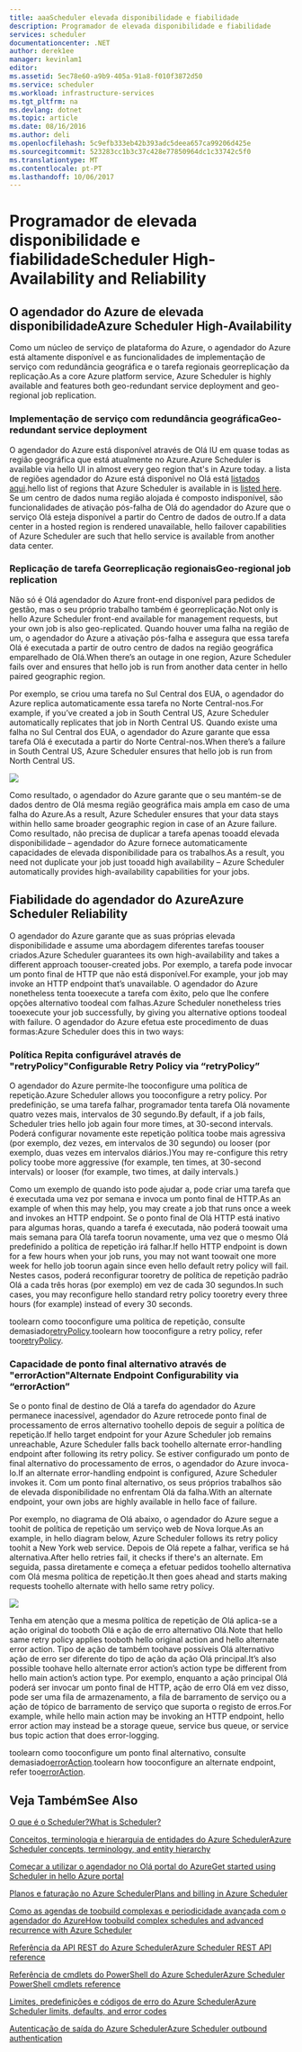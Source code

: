 ```yaml
---
title: aaaScheduler elevada disponibilidade e fiabilidade
description: Programador de elevada disponibilidade e fiabilidade
services: scheduler
documentationcenter: .NET
author: derek1ee
manager: kevinlam1
editor: 
ms.assetid: 5ec78e60-a9b9-405a-91a8-f010f3872d50
ms.service: scheduler
ms.workload: infrastructure-services
ms.tgt_pltfrm: na
ms.devlang: dotnet
ms.topic: article
ms.date: 08/16/2016
ms.author: deli
ms.openlocfilehash: 5c9efb333eb42b393adc5deea657ca99206d425e
ms.sourcegitcommit: 523283cc1b3c37c428e77850964dc1c33742c5f0
ms.translationtype: MT
ms.contentlocale: pt-PT
ms.lasthandoff: 10/06/2017
---
```

# <a name="scheduler-high-availability-and-reliability"></a><span data-ttu-id="659c5-103">Programador de elevada disponibilidade e fiabilidade</span><span class="sxs-lookup"><span data-stu-id="659c5-103">Scheduler High-Availability and Reliability</span></span>
## <a name="azure-scheduler-high-availability"></a><span data-ttu-id="659c5-104">O agendador do Azure de elevada disponibilidade</span><span class="sxs-lookup"><span data-stu-id="659c5-104">Azure Scheduler High-Availability</span></span>
<span data-ttu-id="659c5-105">Como um núcleo de serviço de plataforma do Azure, o agendador do Azure está altamente disponível e as funcionalidades de implementação de serviço com redundância geográfica e o tarefa regionais georreplicação da replicação.</span><span class="sxs-lookup"><span data-stu-id="659c5-105">As a core Azure platform service, Azure Scheduler is highly available and features both geo-redundant service deployment and geo-regional job replication.</span></span>

### <a name="geo-redundant-service-deployment"></a><span data-ttu-id="659c5-106">Implementação de serviço com redundância geográfica</span><span class="sxs-lookup"><span data-stu-id="659c5-106">Geo-redundant service deployment</span></span>
<span data-ttu-id="659c5-107">O agendador do Azure está disponível através de Olá IU em quase todas as região geográfica que está atualmente no Azure.</span><span class="sxs-lookup"><span data-stu-id="659c5-107">Azure Scheduler is available via hello UI in almost every geo region that's in Azure today.</span></span> <span data-ttu-id="659c5-108">a lista de regiões agendador do Azure está disponível no Olá está [listados aqui](https://azure.microsoft.com/regions/#services).</span><span class="sxs-lookup"><span data-stu-id="659c5-108">hello list of regions that Azure Scheduler is available in is [listed here](https://azure.microsoft.com/regions/#services).</span></span> <span data-ttu-id="659c5-109">Se um centro de dados numa região alojada é composto indisponível, são funcionalidades de ativação pós-falha de Olá do agendador do Azure que o serviço Olá esteja disponível a partir do Centro de dados de outro.</span><span class="sxs-lookup"><span data-stu-id="659c5-109">If a data center in a hosted region is rendered unavailable, hello failover capabilities of Azure Scheduler are such that hello service is available from another data center.</span></span>

### <a name="geo-regional-job-replication"></a><span data-ttu-id="659c5-110">Replicação de tarefa Georreplicação regionais</span><span class="sxs-lookup"><span data-stu-id="659c5-110">Geo-regional job replication</span></span>
<span data-ttu-id="659c5-111">Não só é Olá agendador do Azure front-end disponível para pedidos de gestão, mas o seu próprio trabalho também é georreplicação.</span><span class="sxs-lookup"><span data-stu-id="659c5-111">Not only is hello Azure Scheduler front-end available for management requests, but your own job is also geo-replicated.</span></span> <span data-ttu-id="659c5-112">Quando houver uma falha na região de um, o agendador do Azure a ativação pós-falha e assegura que essa tarefa Olá é executada a partir de outro centro de dados na região geográfica emparelhado de Olá.</span><span class="sxs-lookup"><span data-stu-id="659c5-112">When there’s an outage in one region, Azure Scheduler fails over and ensures that hello job is run from another data center in hello paired geographic region.</span></span>

<span data-ttu-id="659c5-113">Por exemplo, se criou uma tarefa no Sul Central dos EUA, o agendador do Azure replica automaticamente essa tarefa no Norte Central-nos.</span><span class="sxs-lookup"><span data-stu-id="659c5-113">For example, if you’ve created a job in South Central US, Azure Scheduler automatically replicates that job in North Central US.</span></span> <span data-ttu-id="659c5-114">Quando existe uma falha no Sul Central dos EUA, o agendador do Azure garante que essa tarefa Olá é executada a partir do Norte Central-nos.</span><span class="sxs-lookup"><span data-stu-id="659c5-114">When there’s a failure in South Central US, Azure Scheduler ensures that hello job is run from North Central US.</span></span> 

![][1]

<span data-ttu-id="659c5-115">Como resultado, o agendador do Azure garante que o seu mantém-se de dados dentro de Olá mesma região geográfica mais ampla em caso de uma falha do Azure.</span><span class="sxs-lookup"><span data-stu-id="659c5-115">As a result, Azure Scheduler ensures that your data stays within hello same broader geographic region in case of an Azure failure.</span></span> <span data-ttu-id="659c5-116">Como resultado, não precisa de duplicar a tarefa apenas tooadd elevada disponibilidade – agendador do Azure fornece automaticamente capacidades de elevada disponibilidade para os trabalhos.</span><span class="sxs-lookup"><span data-stu-id="659c5-116">As a result, you need not duplicate your job just tooadd high availability – Azure Scheduler automatically provides high-availability capabilities for your jobs.</span></span>

## <a name="azure-scheduler-reliability"></a><span data-ttu-id="659c5-117">Fiabilidade do agendador do Azure</span><span class="sxs-lookup"><span data-stu-id="659c5-117">Azure Scheduler Reliability</span></span>
<span data-ttu-id="659c5-118">O agendador do Azure garante que as suas próprias elevada disponibilidade e assume uma abordagem diferentes tarefas toouser criados.</span><span class="sxs-lookup"><span data-stu-id="659c5-118">Azure Scheduler guarantees its own high-availability and takes a different approach toouser-created jobs.</span></span> <span data-ttu-id="659c5-119">Por exemplo, a tarefa pode invocar um ponto final de HTTP que não está disponível.</span><span class="sxs-lookup"><span data-stu-id="659c5-119">For example, your job may invoke an HTTP endpoint that’s unavailable.</span></span> <span data-ttu-id="659c5-120">O agendador do Azure nonetheless tenta tooexecute a tarefa com êxito, pelo que lhe confere opções alternativo toodeal com falhas.</span><span class="sxs-lookup"><span data-stu-id="659c5-120">Azure Scheduler nonetheless tries tooexecute your job successfully, by giving you alternative options toodeal with failure.</span></span> <span data-ttu-id="659c5-121">O agendador do Azure efetua este procedimento de duas formas:</span><span class="sxs-lookup"><span data-stu-id="659c5-121">Azure Scheduler does this in two ways:</span></span>

### <a name="configurable-retry-policy-via-retrypolicy"></a><span data-ttu-id="659c5-122">Política Repita configurável através de "retryPolicy"</span><span class="sxs-lookup"><span data-stu-id="659c5-122">Configurable Retry Policy via “retryPolicy”</span></span>
<span data-ttu-id="659c5-123">O agendador do Azure permite-lhe tooconfigure uma política de repetição.</span><span class="sxs-lookup"><span data-stu-id="659c5-123">Azure Scheduler allows you tooconfigure a retry policy.</span></span> <span data-ttu-id="659c5-124">Por predefinição, se uma tarefa falhar, programador tenta tarefa Olá novamente quatro vezes mais, intervalos de 30 segundo.</span><span class="sxs-lookup"><span data-stu-id="659c5-124">By default, if a job fails, Scheduler tries hello job again four more times, at 30-second intervals.</span></span> <span data-ttu-id="659c5-125">Poderá configurar novamente este repetição política toobe mais agressiva (por exemplo, dez vezes, em intervalos de 30 segundo) ou looser (por exemplo, duas vezes em intervalos diários.)</span><span class="sxs-lookup"><span data-stu-id="659c5-125">You may re-configure this retry policy toobe more aggressive (for example, ten times, at 30-second intervals) or looser (for example, two times, at daily intervals.)</span></span>

<span data-ttu-id="659c5-126">Como um exemplo de quando isto pode ajudar a, pode criar uma tarefa que é executada uma vez por semana e invoca um ponto final de HTTP.</span><span class="sxs-lookup"><span data-stu-id="659c5-126">As an example of when this may help, you may create a job that runs once a week and invokes an HTTP endpoint.</span></span> <span data-ttu-id="659c5-127">Se o ponto final de Olá HTTP está inativo para algumas horas, quando a tarefa é executada, não poderá toowait uma mais semana para Olá tarefa toorun novamente, uma vez que o mesmo Olá predefinido a política de repetição irá falhar.</span><span class="sxs-lookup"><span data-stu-id="659c5-127">If hello HTTP endpoint is down for a few hours when your job runs, you may not want toowait one more week for hello job toorun again since even hello default retry policy will fail.</span></span> <span data-ttu-id="659c5-128">Nestes casos, poderá reconfigurar tooretry de política de repetição padrão Olá a cada três horas (por exemplo) em vez de cada 30 segundos.</span><span class="sxs-lookup"><span data-stu-id="659c5-128">In such cases, you may reconfigure hello standard retry policy tooretry every three hours (for example) instead of every 30 seconds.</span></span>

<span data-ttu-id="659c5-129">toolearn como tooconfigure uma política de repetição, consulte demasiado[retryPolicy](scheduler-concepts-terms.md#retrypolicy).</span><span class="sxs-lookup"><span data-stu-id="659c5-129">toolearn how tooconfigure a retry policy, refer too[retryPolicy](scheduler-concepts-terms.md#retrypolicy).</span></span>

### <a name="alternate-endpoint-configurability-via-erroraction"></a><span data-ttu-id="659c5-130">Capacidade de ponto final alternativo através de "errorAction"</span><span class="sxs-lookup"><span data-stu-id="659c5-130">Alternate Endpoint Configurability via “errorAction”</span></span>
<span data-ttu-id="659c5-131">Se o ponto final de destino de Olá a tarefa do agendador do Azure permanece inacessível, agendador do Azure retrocede ponto final de processamento de erros alternativo toohello depois de seguir a política de repetição.</span><span class="sxs-lookup"><span data-stu-id="659c5-131">If hello target endpoint for your Azure Scheduler job remains unreachable, Azure Scheduler falls back toohello alternate error-handling endpoint after following its retry policy.</span></span> <span data-ttu-id="659c5-132">Se estiver configurado um ponto de final alternativo do processamento de erros, o agendador do Azure invoca-lo.</span><span class="sxs-lookup"><span data-stu-id="659c5-132">If an alternate error-handling endpoint is configured, Azure Scheduler invokes it.</span></span> <span data-ttu-id="659c5-133">Com um ponto final alternativo, os seus próprios trabalhos são de elevada disponibilidade no enfrentam Olá da falha.</span><span class="sxs-lookup"><span data-stu-id="659c5-133">With an alternate endpoint, your own jobs are highly available in hello face of failure.</span></span>

<span data-ttu-id="659c5-134">Por exemplo, no diagrama de Olá abaixo, o agendador do Azure segue a toohit de política de repetição um serviço web de Nova Iorque.</span><span class="sxs-lookup"><span data-stu-id="659c5-134">As an example, in hello diagram below, Azure Scheduler follows its retry policy toohit a New York web service.</span></span> <span data-ttu-id="659c5-135">Depois de Olá repete a falhar, verifica se há alternativa.</span><span class="sxs-lookup"><span data-stu-id="659c5-135">After hello retries fail, it checks if there's an alternate.</span></span> <span data-ttu-id="659c5-136">Em seguida, passa diretamente e começa a efetuar pedidos toohello alternativa com Olá mesma política de repetição.</span><span class="sxs-lookup"><span data-stu-id="659c5-136">It then goes ahead and starts making requests toohello alternate with hello same retry policy.</span></span>

![][2]

<span data-ttu-id="659c5-137">Tenha em atenção que a mesma política de repetição de Olá aplica-se a ação original do tooboth Olá e ação de erro alternativo Olá.</span><span class="sxs-lookup"><span data-stu-id="659c5-137">Note that hello same retry policy applies tooboth hello original action and hello alternate error action.</span></span> <span data-ttu-id="659c5-138">Tipo de ação de também toohave possíveis Olá alternativo ação de erro ser diferente do tipo de ação da ação Olá principal.</span><span class="sxs-lookup"><span data-stu-id="659c5-138">It’s also possible toohave hello alternate error action’s action type be different from hello main action’s action type.</span></span> <span data-ttu-id="659c5-139">Por exemplo, enquanto a ação principal Olá poderá ser invocar um ponto final de HTTP, ação de erro Olá em vez disso, pode ser uma fila de armazenamento, a fila de barramento de serviço ou a ação de tópico de barramento de serviço que suporta o registo de erros.</span><span class="sxs-lookup"><span data-stu-id="659c5-139">For example, while hello main action may be invoking an HTTP endpoint, hello error action may instead be a storage queue, service bus queue, or service bus topic action that does error-logging.</span></span>

<span data-ttu-id="659c5-140">toolearn como tooconfigure um ponto final alternativo, consulte demasiado[errorAction](scheduler-concepts-terms.md#action-and-erroraction).</span><span class="sxs-lookup"><span data-stu-id="659c5-140">toolearn how tooconfigure an alternate endpoint, refer too[errorAction](scheduler-concepts-terms.md#action-and-erroraction).</span></span>

## <a name="see-also"></a><span data-ttu-id="659c5-141">Veja Também</span><span class="sxs-lookup"><span data-stu-id="659c5-141">See Also</span></span>
 [<span data-ttu-id="659c5-142">O que é o Scheduler?</span><span class="sxs-lookup"><span data-stu-id="659c5-142">What is Scheduler?</span></span>](scheduler-intro.md)

 [<span data-ttu-id="659c5-143">Conceitos, terminologia e hierarquia de entidades do Azure Scheduler</span><span class="sxs-lookup"><span data-stu-id="659c5-143">Azure Scheduler concepts, terminology, and entity hierarchy</span></span>](scheduler-concepts-terms.md)

 [<span data-ttu-id="659c5-144">Começar a utilizar o agendador no Olá portal do Azure</span><span class="sxs-lookup"><span data-stu-id="659c5-144">Get started using Scheduler in hello Azure portal</span></span>](scheduler-get-started-portal.md)

 [<span data-ttu-id="659c5-145">Planos e faturação no Azure Scheduler</span><span class="sxs-lookup"><span data-stu-id="659c5-145">Plans and billing in Azure Scheduler</span></span>](scheduler-plans-billing.md)

 [<span data-ttu-id="659c5-146">Como as agendas de toobuild complexas e periodicidade avançada com o agendador do Azure</span><span class="sxs-lookup"><span data-stu-id="659c5-146">How toobuild complex schedules and advanced recurrence with Azure Scheduler</span></span>](scheduler-advanced-complexity.md)

 [<span data-ttu-id="659c5-147">Referência da API REST do Azure Scheduler</span><span class="sxs-lookup"><span data-stu-id="659c5-147">Azure Scheduler REST API reference</span></span>](https://msdn.microsoft.com/library/mt629143)

 [<span data-ttu-id="659c5-148">Referência de cmdlets do PowerShell do Azure Scheduler</span><span class="sxs-lookup"><span data-stu-id="659c5-148">Azure Scheduler PowerShell cmdlets reference</span></span>](scheduler-powershell-reference.md)

 [<span data-ttu-id="659c5-149">Limites, predefinições e códigos de erro do Azure Scheduler</span><span class="sxs-lookup"><span data-stu-id="659c5-149">Azure Scheduler limits, defaults, and error codes</span></span>](scheduler-limits-defaults-errors.md)

 [<span data-ttu-id="659c5-150">Autenticação de saída do Azure Scheduler</span><span class="sxs-lookup"><span data-stu-id="659c5-150">Azure Scheduler outbound authentication</span></span>](scheduler-outbound-authentication.md)

[1]: ./media/scheduler-high-availability-reliability/scheduler-high-availability-reliability-image1.png

[2]: ./media/scheduler-high-availability-reliability/scheduler-high-availability-reliability-image2.png
